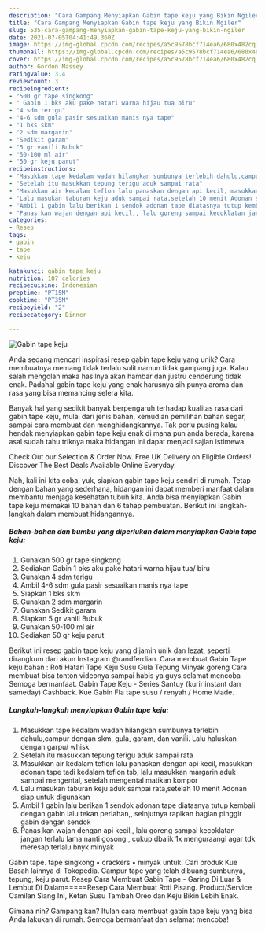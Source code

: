 ```yaml
---
description: "Cara Gampang Menyiapkan Gabin tape keju yang Bikin Ngiler"
title: "Cara Gampang Menyiapkan Gabin tape keju yang Bikin Ngiler"
slug: 535-cara-gampang-menyiapkan-gabin-tape-keju-yang-bikin-ngiler
date: 2021-07-05T04:41:49.360Z
image: https://img-global.cpcdn.com/recipes/a5c9578bcf714ea6/680x482cq70/gabin-tape-keju-foto-resep-utama.jpg
thumbnail: https://img-global.cpcdn.com/recipes/a5c9578bcf714ea6/680x482cq70/gabin-tape-keju-foto-resep-utama.jpg
cover: https://img-global.cpcdn.com/recipes/a5c9578bcf714ea6/680x482cq70/gabin-tape-keju-foto-resep-utama.jpg
author: Gordon Massey
ratingvalue: 3.4
reviewcount: 3
recipeingredient:
- "500 gr tape singkong"
- " Gabin 1 bks aku pake hatari warna hijau tua biru"
- "4 sdm terigu"
- "4-6 sdm gula pasir sesuaikan manis nya tape"
- "1 bks skm"
- "2 sdm margarin"
- "Sedikit garam"
- "5 gr vanili Bubuk"
- "50-100 ml air"
- "50 gr keju parut"
recipeinstructions:
- "Masukkan tape kedalam wadah hilangkan sumbunya terlebih dahulu,campur dengan skm, gula, garam, dan vanili. Lalu haluskan dengan garpu/ whisk"
- "Setelah itu masukkan tepung terigu aduk sampai rata"
- "Masukkan air kedalam teflon lalu panaskan dengan api kecil, masukkan adonan tape tadi kedalam teflon tsb, lalu masukkan margarin aduk sampai mengental, setelah mengental matikan kompor"
- "Lalu masukan taburan keju aduk sampai rata,setelah 10 menit Adonan siap untuk digunakan"
- "Ambil 1 gabin lalu berikan 1 sendok adonan tape diatasnya tutup kembali dengan gabin lalu tekan perlahan,, selnjutnya rapikan bagian pinggir gabin dengan sendok"
- "Panas kan wajan dengan api kecil,, lalu goreng sampai kecoklatan jangan terlalu lama nanti gosong,, cukup dbalik 1x menguraangi agar tdk meresap terlalu bnyk minyak"
categories:
- Resep
tags:
- gabin
- tape
- keju

katakunci: gabin tape keju 
nutrition: 187 calories
recipecuisine: Indonesian
preptime: "PT15M"
cooktime: "PT35M"
recipeyield: "2"
recipecategory: Dinner

---
```



![Gabin tape keju](https://img-global.cpcdn.com/recipes/a5c9578bcf714ea6/680x482cq70/gabin-tape-keju-foto-resep-utama.jpg)

Anda sedang mencari inspirasi resep gabin tape keju yang unik? Cara membuatnya memang tidak terlalu sulit namun tidak gampang juga. Kalau salah mengolah maka hasilnya akan hambar dan justru cenderung tidak enak. Padahal gabin tape keju yang enak harusnya sih punya aroma dan rasa yang bisa memancing selera kita.

Banyak hal yang sedikit banyak berpengaruh terhadap kualitas rasa dari gabin tape keju, mulai dari jenis bahan, kemudian pemilihan bahan segar, sampai cara membuat dan menghidangkannya. Tak perlu pusing kalau hendak menyiapkan gabin tape keju enak di mana pun anda berada, karena asal sudah tahu triknya maka hidangan ini dapat menjadi sajian istimewa.

Check Out our Selection &amp; Order Now. Free UK Delivery on Eligible Orders! Discover The Best Deals Available Online Everyday.


Nah, kali ini kita coba, yuk, siapkan gabin tape keju sendiri di rumah. Tetap dengan bahan yang sederhana, hidangan ini dapat memberi manfaat dalam membantu menjaga kesehatan tubuh kita. Anda bisa menyiapkan Gabin tape keju memakai 10 bahan dan 6 tahap pembuatan. Berikut ini langkah-langkah dalam membuat hidangannya.

<!--inarticleads1-->

##### Bahan-bahan dan bumbu yang diperlukan dalam menyiapkan Gabin tape keju:

1. Gunakan 500 gr tape singkong
1. Sediakan  Gabin 1 bks aku pake hatari warna hijau tua/ biru
1. Gunakan 4 sdm terigu
1. Ambil 4-6 sdm gula pasir sesuaikan manis nya tape
1. Siapkan 1 bks skm
1. Gunakan 2 sdm margarin
1. Gunakan Sedikit garam
1. Siapkan 5 gr vanili Bubuk
1. Gunakan 50-100 ml air
1. Sediakan 50 gr keju parut


Berikut ini resep gabin tape keju yang dijamin unik dan lezat, seperti dirangkum dari akun Instagram @randferdian. Cara membuat Gabin Tape keju bahan : Roti Hatari Tape Keju Susu Gula Tepung Minyak goreng Cara membuat bisa tonton videonya sampai habis ya guys.selamat mencoba Semoga bermanfaat. Gabin Tape Keju - Series Santuy (kurir instant dan sameday) Cashback. Kue Gabin Fla tape susu / renyah / Home Made. 

<!--inarticleads2-->

##### Langkah-langkah menyiapkan Gabin tape keju:

1. Masukkan tape kedalam wadah hilangkan sumbunya terlebih dahulu,campur dengan skm, gula, garam, dan vanili. Lalu haluskan dengan garpu/ whisk
1. Setelah itu masukkan tepung terigu aduk sampai rata
1. Masukkan air kedalam teflon lalu panaskan dengan api kecil, masukkan adonan tape tadi kedalam teflon tsb, lalu masukkan margarin aduk sampai mengental, setelah mengental matikan kompor
1. Lalu masukan taburan keju aduk sampai rata,setelah 10 menit Adonan siap untuk digunakan
1. Ambil 1 gabin lalu berikan 1 sendok adonan tape diatasnya tutup kembali dengan gabin lalu tekan perlahan,, selnjutnya rapikan bagian pinggir gabin dengan sendok
1. Panas kan wajan dengan api kecil,, lalu goreng sampai kecoklatan jangan terlalu lama nanti gosong,, cukup dbalik 1x menguraangi agar tdk meresap terlalu bnyk minyak


Gabin tape. tape singkong • crackers • minyak untuk. Cari produk Kue Basah lainnya di Tokopedia. Campur tape yang telah dibuang sumbunya, tepung, keju parut. Resep Cara Membuat Gabin Tape - Garing Di Luar &amp; Lembut Di Dalam=====Resep Cara Membuat Roti Pisang. Product/Service Camilan Siang Ini, Ketan Susu Tambah Oreo dan Keju Bikin Lebih Enak. 

Gimana nih? Gampang kan? Itulah cara membuat gabin tape keju yang bisa Anda lakukan di rumah. Semoga bermanfaat dan selamat mencoba!
